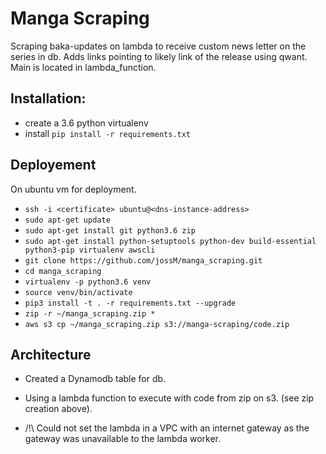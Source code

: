 # Manga Scraping
Scraping baka-updates on lambda to receive custom news letter on the series in db.
Adds links pointing to likely link of the release using qwant.
Main is located in lambda_function.

## Installation:
 - create a 3.6 python virtualenv
 - install `pip install -r requirements.txt`
 
## Deployement
On ubuntu vm for deployment.
- `ssh -i <certificate> ubuntu@<dns-instance-address> `
- `sudo apt-get update`
- `sudo apt-get install git python3.6 zip`
- `sudo apt-get install python-setuptools python-dev build-essential python3-pip virtualenv awscli`
- `git clone https://github.com/jossM/manga_scraping.git`
- `cd manga_scraping`
- `virtualenv -p python3.6 venv`
- `source venv/bin/activate`
- `pip3 install -t . -r requirements.txt --upgrade`
- `zip -r ~/manga_scraping.zip *`
- `aws s3 cp ~/manga_scraping.zip s3://manga-scraping/code.zip`

## Architecture
- Created a Dynamodb table for db.
- Using a lambda function to execute with code from zip on s3. (see zip creation above).

- /!\ Could not set the lambda in a VPC with an internet gateway as the gateway was unavailable to the lambda worker.
